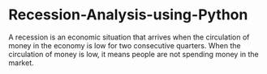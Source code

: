 # Recession-Analysis-using-Python
A recession is an economic situation that arrives when the circulation of money in the economy is low for two consecutive quarters. When the circulation of money is low, it means people are not spending money in the market.
